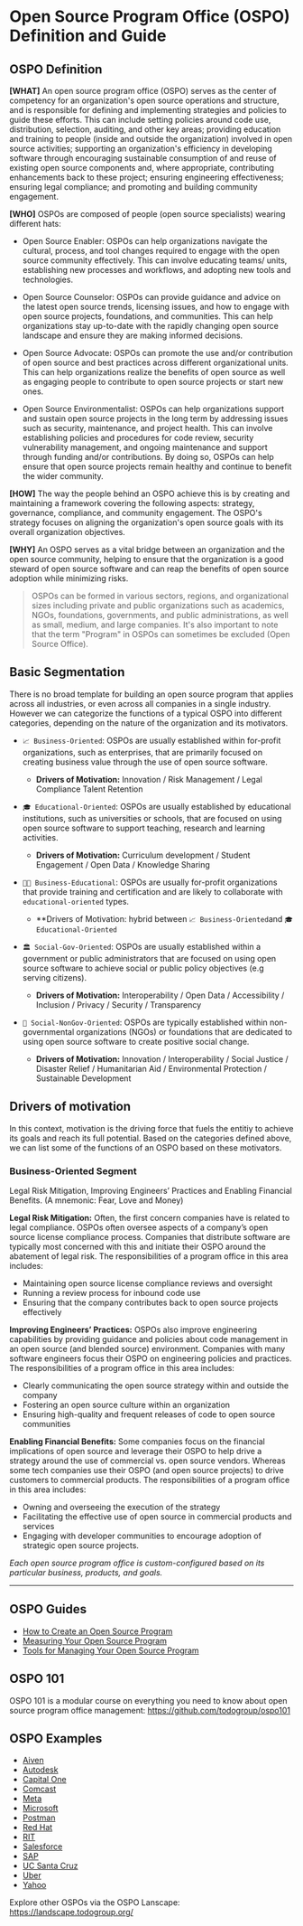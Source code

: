 # Open Source Program Office (OSPO) Definition and Guide

## OSPO Definition

**[WHAT]** An open source program office (OSPO) serves as the center of competency for an organization's open source operations and structure, and is responsible for defining and implementing strategies and policies to guide these efforts. This can include setting policies around code use, distribution, selection, auditing, and other key areas; providing education and training to people (inside and outside the organization) involved in open source activities; supporting an organization's efficiency in developing software through encouraging sustainable consumption of and reuse of existing open source components and, where appropriate, contributing enhancements back to these project; ensuring engineering effectiveness; ensuring legal compliance; and promoting and building community engagement.

**[WHO]** OSPOs are composed of people (open source specialists) wearing different hats:

* Open Source Enabler: OSPOs can help organizations navigate the cultural, process, and tool changes required to engage with the open source community effectively. This can involve educating teams/ units, establishing new processes and workflows, and adopting new tools and technologies.

* Open Source Counselor: OSPOs can provide guidance and advice on the latest open source trends, licensing issues, and how to engage with open source projects, foundations, and communities. This can help organizations stay up-to-date with the rapidly changing open source landscape and ensure they are making informed decisions.

* Open Source Advocate: OSPOs can promote the use and/or contribution of open source and best practices across different organizational units. This can help organizations realize the benefits of open source as well as engaging people to contribute to open source projects or start new ones.

* Open Source Environmentalist: OSPOs can help organizations support and sustain open source projects in the long term by addressing issues such as security, maintenance, and project health. This can involve establishing policies and procedures for code review, security vulnerability management, and ongoing maintenance and support through funding and/or contributions. By doing so, OSPOs can help ensure that open source projects remain healthy and continue to benefit the wider community.

**[HOW]** The way the people behind an OSPO achieve this is by creating and maintaining a framework covering the following aspects: strategy, governance, compliance, and community engagement. The OSPO's strategy focuses on aligning the organization's open source goals with its overall organization objectives.

**[WHY]** An OSPO serves as a vital bridge between an organization and the open source community, helping to ensure that the organization is a good steward of open source software and can reap the benefits of open source adoption while minimizing risks.

> OSPOs can be formed in various sectors, regions, and organizational sizes including private and public organizations such as academics, NGOs, foundations, governments, and public administrations, as well as small, medium, and large companies. It's also important to note that the term "Program" in OSPOs can sometimes be excluded (Open Source Office).

## Basic Segmentation

There is no broad template for building an open source program that applies across all industries, or even across all companies in a single industry. However we can categorize the functions of a typical OSPO into different categories, depending on the nature of the organization and its motivators.

* `📈 Business-Oriented`: OSPOs are usually established within for-profit organizations, such as enterprises, 
that are primarily focused on creating business value through the use of open source software. 

    * **Drivers of Motivation:** Innovation / Risk Management / Legal Compliance Talent Retention

* `🎓 Educational-Oriented`: OSPOs are usually established by educational institutions, such as universities 
or schools, that are focused on using open source software to support teaching, research and learning 
activities.

    * **Drivers of Motivation:** Curriculum development / Student Engagement / Open Data / Knowledge Sharing

* `👩‍🏫 Business-Educational`: OSPOs are usually for-profit organizations that provide training and certification and are likely to collaborate
with `educational-oriented` types.

    * **Drivers of Motivation: hybrid between `📈 Business-Oriented`and `🎓 Educational-Oriented`


* `🏛 Social-Gov-Oriented`: OSPOs are usually established within a government or public administrators that are 
focused on using open source software to achieve social or public policy objectives (e.g serving 
citizens).

    * **Drivers of Motivation:** Interoperability / Open Data / Accessibility / Inclusion / Privacy / Security / Transparency

* `🌳 Social-NonGov-Oriented`: OSPOs are typically established within non-governmental organizations (NGOs) or foundations that are dedicated 
to using open source software to create positive social change. 

    * **Drivers of Motivation:** Innovation / Interoperability / Social Justice / Disaster Relief / Humanitarian Aid / Environmental Protection / Sustainable Development

## Drivers of motivation

In this context, motivation is the driving force that fuels the entitiy to achieve its goals and 
reach its full potential. Based on the categories defined above, we can list some of the functions of an OSPO based on these motivators.

### Business-Oriented Segment

Legal Risk Mitigation, Improving Engineers’ Practices and Enabling Financial Benefits. (A mnemonic: Fear, Love and Money)

**Legal Risk Mitigation:** Often, the first concern companies have is related to legal compliance. OSPOs often oversee aspects of a company’s open source license compliance process. Companies that distribute software are typically most concerned with this and initiate their OSPO around the abatement of legal risk. 
The responsibilities of a program office in this area includes:
* Maintaining open source license compliance reviews and oversight
* Running a review process for inbound code use 
* Ensuring that the company contributes back to open source projects effectively

**Improving Engineers’ Practices:** OSPOs also improve engineering capabilities by providing guidance and policies about code management in an open source (and blended source) environment. Companies with many software engineers focus their OSPO on engineering policies and practices. 
The responsibilities of a program office in this area includes:
* Clearly communicating the open source strategy within and outside the company
* Fostering an open source culture within an organization
* Ensuring high-quality and frequent releases of code to open source communities

**Enabling Financial Benefits:** Some companies focus on the financial implications of open source and leverage their OSPO to help drive a strategy around the use of commercial vs. open source vendors. Whereas some tech companies use their OSPO (and open source projects) to drive customers to commercial products.
The responsibilities of a program office in this area includes:
* Owning and overseeing the execution of the strategy
* Facilitating the effective use of open source in commercial products and services
* Engaging with developer communities to encourage adoption of strategic open source projects. 

*Each open source program office is custom-configured based on its particular business, products, and goals.*

***

## OSPO Guides

* [How to Create an Open Source Program](https://todogroup.org/guides/create-program)
* [Measuring Your Open Source Program](https://todogroup.org/guides/measuring)
* [Tools for Managing Your Open Source Program](https://todogroup.org/guides/management-tools)

## OSPO 101

OSPO 101 is a modular course on everything you need to know about open source program office management:
https://github.com/todogroup/ospo101

## OSPO Examples

* [Aiven](https://aiven.io/blog/open-source-program-office-at-aiven-a-year-later)
* [Autodesk](https://github.com/todogroup/todogroup.github.io/blob/master/content/en/guides/casestudies/autodesk.md)
* [Capital One](https://github.com/todogroup/todogroup.github.io/blob/master/content/en/guides/casestudies/capitalone.md)
* [Comcast](https://github.com/todogroup/todogroup.github.io/blob/master/content/en/guides/casestudies/comcast.md)
* [Meta](https://github.com/todogroup/todogroup.github.io/blob/master/content/en/guides/casestudies/facebook.md)
* [Microsoft](https://github.com/todogroup/todogroup.github.io/blob/master/content/en/guides/casestudies/microsoft.md)
* [Postman](https://dev.to/postman/how-postmans-building-their-open-source-program-office-ospo-hgf)
* [Red Hat](https://github.com/todogroup/todogroup.github.io/blob/master/content/en/guides/casestudies/redhat.md)
* [RIT](https://todogroup.org/guides/casestudies/rit/)
* [Salesforce](https://github.com/todogroup/todogroup.github.io/blob/master/content/en/guides/casestudies/salesforce.md)
* [SAP](https://github.com/todogroup/todogroup.github.io/blob/master/content/en/guides/casestudies/sap.md)
* [UC Santa Cruz](https://research.redhat.com/blog/article/building-a-university-ospo-bolstering-academic-research-through-open-source/)
* [Uber](https://github.com/todogroup/todogroup.github.io/blob/master/content/en/guides/casestudies/uber.md)
* [Yahoo](https://github.com/todogroup/todogroup.github.io/blob/master/content/en/guides/casestudies/oath.md)

Explore other OSPOs via the OSPO Lanscape: https://landscape.todogroup.org/

